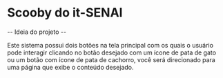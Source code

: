 # Scooby do it-SENAI

-- Ideia do projeto --

Este sistema possui dois botões na tela principal com os quais o usuário pode interagir clicando no botão desejado com um ícone de pata de gato ou um botão com ícone de pata de cachorro, você será direcionado para uma página que exibe o conteúdo desejado.
   